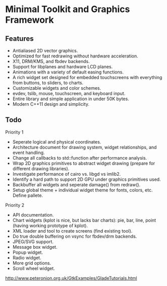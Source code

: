 # Minimal Toolkit and Graphics Framework

## Features

- Antialiased 2D vector graphics.
- Optimized for fast redrawing without hardware acceleration.
- X11, DRM/KMS, and fbdev backends.
- Support for libplanes and hardware LCD planes.
- Animations with a variety of default easing functions.
- A rich widget set designed for embedded touchscreens with everything from buttons, to sliders, to charts.
- Customizable widgets and color schemes.
- evdev, tslib, mouse, touchscreen, and keyboard input.
- Entire library and simple application in under 50K bytes.
- Modern C++11 design and simplicity.

## Todo

Priority 1
- Seperate logical and physical coordinates.
- Architecture document for drawing system, widget relationships, and event handling.
- Change all callbacks to std::function after performance analysis.
- Wrap 2D graphics primitives to abstract widget drawing (prepare for different drawing libraries).
- Investigate performance of cairo vs. libgd vs imlib2.
- Identify a hard path to support 2D GPU under graphics primitives used.
- Backbuffer all widgets and seperate damage() from redraw().
- Setup global theme + individual widget theme for fonts, colors, etc.  Define pallete.

Priority 2
- API documentation.
- Chart widgets (kplot is nice, but lacks bar charts): pie, bar, line, point (having working prototype of kplot).
- XML loader and tool to create screens (find existing tool).
- Do true double buffering on vsync for fbdev/drm backends.
- JPEG/SVG support.
- Message box widget.
- Popup widget.
- Radio widget.
- More grid options.
- Scroll wheel widget.

http://www.peteronion.org.uk/GtkExamples/GladeTutorials.html
